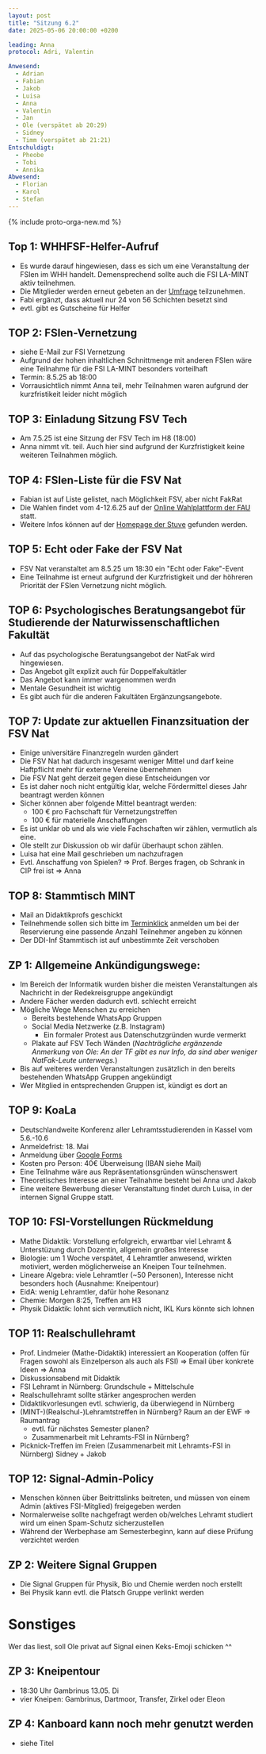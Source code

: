 ```yaml
---
layout: post
title: "Sitzung 6.2"
date: 2025-05-06 20:00:00 +0200

leading: Anna
protocol: Adri, Valentin

Anwesend:
  - Adrian
  - Fabian
  - Jakob
  - Luisa
  - Anna
  - Valentin
  - Jan
  - Ole (verspätet ab 20:29)
  - Sidney
  - Timm (verspätet ab 21:21)
Entschuldigt:
  - Pheobe
  - Tobi
  - Annika
Abwesend:
  - Florian
  - Karol
  - Stefan
---
```

{% include proto-orga-new.md %}

## Top 1: WHHFSF-Helfer-Aufruf
- Es wurde darauf hingewiesen, dass es sich um eine Veranstaltung der FSIen im WHH handelt. Demensprechend sollte auch die FSI LA-MINT aktiv teilnehmen.
- Die Mitglieder werden erneut gebeten an der [Umfrage](https://umfrage.stuve.fau.de/478951) teilzunehmen.
- Fabi ergänzt, dass aktuell nur 24 von 56 Schichten besetzt sind
- evtl. gibt es Gutscheine für Helfer


## TOP 2: FSIen-Vernetzung
- siehe E-Mail zur FSI Vernetzung
- Aufgrund der hohen inhaltlichen Schnittmenge mit anderen FSIen wäre eine Teilnahme für die FSI LA-MINT besonders vorteilhaft
- Termin: 8.5.25 ab 18:00
- Vorrausichtlich nimmt Anna teil, mehr Teilnahmen waren aufgrund der kurzfristikeit leider nicht möglich

## TOP 3: Einladung Sitzung FSV Tech
- Am 7.5.25 ist eine Sitzung der FSV Tech im H8 (18:00)
- Anna nimmt vlt. teil. Auch hier sind aufgrund der Kurzfristigkeit keine weiteren Teilnahmen möglich.

## TOP 4: FSIen-Liste für die FSV Nat
- Fabian ist auf Liste gelistet, nach Möglichkeit FSV, aber nicht FakRat
- Die Wahlen findet vom 4-12.6.25 auf der [Online Wahlplattform der FAU](https://online-wahlen.fau.de) statt.
- Weitere Infos können auf der [Homepage der Stuve](https://stuve.fau.de/mitbestimmung/wahlen/) gefunden werden.

## TOP 5: Echt oder Fake der FSV Nat
- FSV Nat veranstaltet am 8.5.25 um 18:30 ein "Echt oder Fake"-Event
- Eine Teilnahme ist erneut aufgrund der Kurzfristigkeit und der höhreren Priorität der FSIen Vernetzung nicht möglich.

## TOP 6: Psychologisches Beratungsangebot für Studierende der Naturwissenschaftlichen Fakultät
- Auf das psychologische Beratungsangebot der NatFak wird hingewiesen.
- Das Angebot gilt explizit auch für Doppelfakultätler
- Das Angebot kann immer wargenommen werdn
- Mentale Gesundheit ist wichtig
- Es gibt auch für die anderen Fakultäten Ergänzungsangebote.
## TOP 7: Update zur aktuellen Finanzsituation der FSV Nat
- Einige universitäre Finanzregeln wurden gändert
- Die FSV Nat hat dadurch insgesamt weniger Mittel und darf keine Haftpflicht mehr für externe  Vereine übernehmen
- Die FSV Nat geht derzeit gegen diese Entscheidungen vor
- Es ist daher noch nicht entgültig klar, welche Fördermittel dieses Jahr beantragt werden können
- Sicher können aber folgende Mittel beantragt werden:
    - 100 € pro Fachschaft für Vernetzungstreffen
    - 100 € für materielle Anschaffungen
- Es ist unklar ob und als wie viele Fachschaften wir zählen, vermutlich als eine.
- Ole stellt zur Diskussion ob wir dafür überhaupt schon zählen.
- Luisa hat eine Mail geschrieben um nachzufragen
- Evtl. Anschaffung von Spielen? => Prof. Berges fragen, ob Schrank in CIP frei ist => Anna


## TOP 8: Stammtisch MINT
- Mail an Didaktikprofs geschickt 
- Teilnehmende sollen sich bitte im [Terminklick](https://terminklick.stuve.fau.de/poll/JACWvt5G/vote/) anmelden um bei der Reservierung eine passende Anzahl Teilnehmer angeben zu können
- Der DDI-Inf Stammtisch ist auf unbestimmte Zeit verschoben

## ZP 1: Allgemeine Ankündigungswege: 
- Im Bereich der Informatik wurden bisher die meisten Veranstaltungen als Nachricht in der Redekreisgruppe angekündigt
- Andere Fächer werden dadurch evtl. schlecht erreicht
- Mögliche Wege Menschen zu erreichen
    - Bereits bestehende WhatsApp Gruppen
    - Social Media Netzwerke (z.B. Instagram)
        - Ein formaler Protest aus Datenschutzgründen wurde vermerkt
    - Plakate auf FSV Tech Wänden (_Nachträgliche ergänzende Anmerkung von Ole: An der TF gibt es nur Info, da sind aber weniger NatFak-Leute unterwegs._)
- Bis auf weiteres werden Veranstaltungen zusätzlich in den bereits bestehenden WhatsApp Gruppen angekündigt
- Wer Mitglied in entsprechenden Gruppen ist, kündigt es dort an


## TOP 9: KoaLa
- Deutschlandweite Konferenz aller Lehramtsstudierenden in Kassel vom 5.6.-10.6
- Anmeldefrist: 18. Mai
- Anmeldung über [Google Forms](https://forms.gle/sKC2o7LsvDrBv8ip8)
- Kosten pro Person: 40€ Überweisung (IBAN siehe Mail)
- Eine Teilnahme wäre aus Repräsentationsgründen wünschenswert
- Theoretisches Interesse an einer Teilnahme besteht bei Anna und Jakob
- Eine weitere Bewerbung dieser Veranstaltung findet durch Luisa, in der internen Signal Gruppe statt.

## TOP 10: FSI-Vorstellungen Rückmeldung
- Mathe Didaktik: Vorstellung erfolgreich, erwartbar viel Lehramt & Unterstüzung durch Dozentin, allgemein großes Interesse
- Biologie: um 1 Woche verspätet, 4 Lehramtler anwesend, wirkten motiviert, werden möglicherweise an Kneipen Tour teilnehmen.
- Lineare Algebra: viele Lehramtler (~50 Personen), Interesse nicht besonders hoch (Ausnahme: Kneipentour)
- EidA: wenig Lehramtler, dafür hohe Resonanz
- Chemie: Morgen 8:25, Treffen am H3
- Physik Didaktik: lohnt sich vermutlich nicht, IKL Kurs könnte sich lohnen

## TOP 11: Realschullehramt
- Prof. Lindmeier (Mathe-Didaktik) interessiert an Kooperation (offen für Fragen sowohl als Einzelperson als auch als FSI) => Email über konkrete Ideen => Anna
- Diskussionsabend mit Didaktik
- FSI Lehramt in Nürnberg: Grundschule + Mittelschule
- Realschullehramt sollte stärker angesprochen werden
- Didaktikvorlesungen evtl. schwierig, da überwiegend in Nürnberg
- (MINT-)(Realschul-)Lehramtstreffen in Nürnberg? Raum an der EWF => Raumantrag
    - evtl. für nächstes Semester planen?
    - Zusammenarbeit mit Lehramts-FSI in Nürnberg?
- Picknick-Treffen im Freien (Zusammenarbeit mit Lehramts-FSI in Nürnberg) Sidney + Jakob

## TOP 12: Signal-Admin-Policy
- Menschen können über Beitrittslinks beitreten, und müssen von einem Admin (aktives FSI-Mitglied) freigegeben werden
- Normalerweise sollte nachgefragt werden ob/welches Lehramt studiert wird um einen Spam-Schutz sicherzustellen
- Während der Werbephase am Semesterbeginn, kann auf diese Prüfung verzichtet werden

## ZP 2:  Weitere Signal Gruppen
- Die Signal Gruppen für Physik, Bio und Chemie werden noch erstellt
- Bei Physik kann evtl. die Platsch Gruppe verlinkt werden

# Sonstiges

Wer das liest, soll Ole privat auf Signal einen Keks-Emoji schicken ^^

## ZP 3: Kneipentour
- 18:30 Uhr Gambrinus 13.05. Di
- vier Kneipen: Gambrinus, Dartmoor, Transfer, Zirkel oder Eleon

## ZP 4: Kanboard kann noch mehr genutzt werden
- siehe Titel
